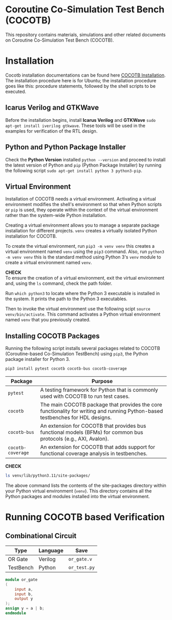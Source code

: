 # Coroutine Co-Simulation Test Bench (COCOTB)
This repository contains materials, simulations and other related documents on Coroutine Co-Simulation Test Bench (COCOTB). 

# Installation
Cocotb installation documentations can be found here [COCOTB Installation](https://docs.cocotb.org/en/stable/install.html). The installation procedure here is for Ubuntu; the installation procedure goes like this: procedure statements, followed by the shell scripts to be executed.

## Icarus Verilog and GTKWave
Before the installation begins, install **Icarus Verilog** and **GTKWave** `sudo apt-get install iverilog gtkwave`. These tools will be used in the examples for verification of the RTL design.

## Python and Python Package Installer
Check the **Python Version** installed `python --version` and proceed to install the latest version of Python and `pip` (Python Package Installer) by running the following script `sudo apt-get install python 3 python3-pip`. 

## Virtual Environment
Installation of COCOTB needs a virtual environment. Activating a virtual environment modifies the shell's environment so that when Python scripts or `pip` is used, they operate within the context of the virtual environment rather than the system-wide Python installation. 

Creating a virtual environment allows you to manage a separate package installation for different projects. `venv` creates a virtually isolated Python installation for COCOTB.

To create the virtual environment, run `pip3 -m venv venv` this creates a virtual environment named `venv` using the `pip3` command. Also, run `python3 -m venv venv` this is the standard method using Python 3's `venv` module to create a virtual environment named `venv`.

**CHECK** <br/>
To ensure the creation of a virtual environment, exit the virtual environment and, using the `ls` command, check the path folder.

Run `which python3` to locate where the Python 3 executable is installed in the system. It prints the path to the Python 3 executables. 

Then to invoke the virtual environment use the following scipt `source venv/bin/activate`. This command activates a Python virtual environment named `venv` that you previously created. 

## Installing COCOTB Packages
Running the following script installs several packages related to COCOTB (Coroutine-based Co-Simulation TestBench) using `pip3`, the Python package installer for Python 3.

```sh
pip3 install pytest cocotb cocotb-bus cocotb-coverage
```

|Package |Purpose |
|-----| ---- |
|`pytest`|A testing framework for Python that is commonly used with COCOTB to run test cases.|
|`cocotb`|The main COCOTB package that provides the core functionality for writing and running Python-based testbenches for HDL designs.|
|`cocotb-bus`|An extension for COCOTB that provides bus functional models (BFMs) for common bus protocols (e.g., AXI, Avalon).|
|`cocotb-coverage` |An extension for COCOTB that adds support for functional coverage analysis in testbenches.|

**CHECK**
```sh
ls venv/lib/python3.11/site-packages/
```
The above command lists the contents of the site-packages directory within your Python virtual environment (`venv`). This directory contains all the Python packages and modules installed into the virtual environment.

# Running COCOTB based Verification
## Combinational Circuit
| Type | Language | Save | 
| ---- | ----- |---- |
| OR Gate | Verilog | `or_gate.v` |
| TestBench | Python | `or_test.py` |

```verilog
module or_gate
(
	input a,
	input b,
	output y
);
assign y = a | b;
endmodule
```
